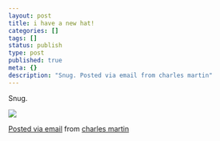 ```yaml
---
layout: post
title: i have a new hat!
categories: []
tags: []
status: publish
type: post
published: true
meta: {}
description: "Snug. Posted via email from charles martin"
---
```


<!-- Double post? posterous version -->

Snug. 

![]({{site.baseurl}}/assets/posterous/charlesmartin/12/20101215-newhat.jpg)

[Posted via email](http://posterous.com)  from 
[charles martin](http://charlesmartin.posterous.com/i-have-a-new-hat)
